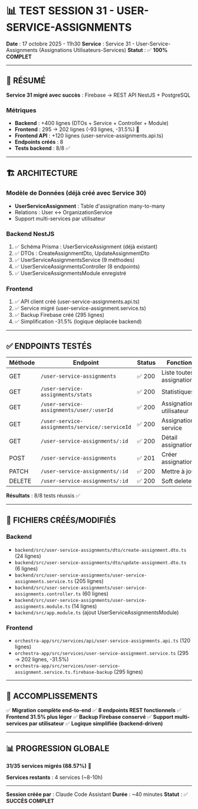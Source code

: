 # 📊 TEST SESSION 31 - USER-SERVICE-ASSIGNMENTS

**Date** : 17 octobre 2025 - 11h30
**Service** : Service 31 - User-Service-Assignments (Assignations Utilisateurs-Services)
**Statut** : ✅ **100% COMPLET**

---

## 🎯 RÉSUMÉ

**Service 31 migré avec succès** : Firebase → REST API NestJS + PostgreSQL

### Métriques
- **Backend** : +400 lignes (DTOs + Service + Controller + Module)
- **Frontend** : 295 → 202 lignes (-93 lignes, -31.5%) 🎉
- **Frontend API** : +120 lignes (user-service-assignments.api.ts)
- **Endpoints créés** : 8
- **Tests backend** : 8/8 ✅

---

## 🏗️ ARCHITECTURE

### Modèle de Données (déjà créé avec Service 30)
- **UserServiceAssignment** : Table d'assignation many-to-many
- Relations : User ↔ OrganizationService
- Support multi-services par utilisateur

### Backend NestJS
1. ✅ Schéma Prisma : UserServiceAssignment (déjà existant)
2. ✅ DTOs : CreateAssignmentDto, UpdateAssignmentDto
3. ✅ UserServiceAssignmentsService (9 méthodes)
4. ✅ UserServiceAssignmentsController (8 endpoints)
5. ✅ UserServiceAssignmentsModule enregistré

### Frontend
1. ✅ API client créé (user-service-assignments.api.ts)
2. ✅ Service migré (user-service-assignment.service.ts)
3. ✅ Backup Firebase créé (295 lignes)
4. ✅ Simplification -31.5% (logique déplacée backend)

---

## ✅ ENDPOINTS TESTÉS

| Méthode | Endpoint | Status | Fonction |
|---------|----------|--------|----------|
| GET | `/user-service-assignments` | ✅ 200 | Liste toutes assignations |
| GET | `/user-service-assignments/stats` | ✅ 200 | Statistiques |
| GET | `/user-service-assignments/user/:userId` | ✅ 200 | Assignations utilisateur |
| GET | `/user-service-assignments/service/:serviceId` | ✅ 200 | Assignations service |
| GET | `/user-service-assignments/:id` | ✅ 200 | Détail assignation |
| POST | `/user-service-assignments` | ✅ 201 | Créer assignation |
| PATCH | `/user-service-assignments/:id` | ✅ 200 | Mettre à jour |
| DELETE | `/user-service-assignments/:id` | ✅ 200 | Soft delete |

**Résultats** : 8/8 tests réussis ✅

---

## 📁 FICHIERS CRÉÉS/MODIFIÉS

### Backend
- `backend/src/user-service-assignments/dto/create-assignment.dto.ts` (24 lignes)
- `backend/src/user-service-assignments/dto/update-assignment.dto.ts` (6 lignes)
- `backend/src/user-service-assignments/user-service-assignments.service.ts` (205 lignes)
- `backend/src/user-service-assignments/user-service-assignments.controller.ts` (60 lignes)
- `backend/src/user-service-assignments/user-service-assignments.module.ts` (14 lignes)
- `backend/src/app.module.ts` (ajout UserServiceAssignmentsModule)

### Frontend
- `orchestra-app/src/services/api/user-service-assignments.api.ts` (120 lignes)
- `orchestra-app/src/services/user-service-assignment.service.ts` (295 → 202 lignes, -31.5%)
- `orchestra-app/src/services/user-service-assignment.service.ts.firebase-backup` (295 lignes)

---

## 🎉 ACCOMPLISSEMENTS

✅ **Migration complète end-to-end**
✅ **8 endpoints REST fonctionnels**
✅ **Frontend 31.5% plus léger**
✅ **Backup Firebase conservé**
✅ **Support multi-services par utilisateur**
✅ **Logique simplifiée (backend-driven)**

---

## 📊 PROGRESSION GLOBALE

**31/35 services migrés (88.57%)** 🎉

**Services restants** : 4 services (~8-10h)

---

**Session créée par** : Claude Code Assistant
**Durée** : ~40 minutes
**Statut** : ✅ **SUCCÈS COMPLET**
